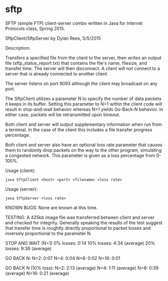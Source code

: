 # sftp
SFTP (simple FTP) client-server combo written in Java for Internet Protocols class, Spring 2015.

SftpClient/SftpServer
by Dylan Rees, 5/5/2015

Description:

Transfers a specified file from the client to the server, then writes an output file (sftp_status_report.txt) that 
contains the file's name, filesize, and transfer time.  The server will then disconnect.  A client
will not connect to a server that is already connected to another client.

The server listens on port 9093 although the client may broadcast on any port.

The SftpClient utilizes a parameter N to specify the number of data packets it keeps in its buffer.  Setting this parameter
to N=1 within the client code will result in stop-and-wait behavior whereas N>1 yields Go-Back-N behavior.  In either
case, packets will be retransmitted upon timeout.

Both client and server will output supplementary information when run from a terminal.  In the case of the client this
includes a file transfer progress percentage.

Both client and server also have an optional loss rate parameter that causes them to randomly drop packets on the way
to the other program, simulating a congested network.  This parameter is given as a loss percentage from 0-100%.

Usage (client):

	java SftpClient <host> <port> <filename> <loss rate>

Usage (server):

	java SftpServer <loss rate>


KNOWN BUGS:
None are known at this time.


TESTING:
A 425kb image file was transferred between client and server and checked for integrity.
Generally speaking the results of the test suggest that transfer time is roughtly directly proportional
to packet losses and inversely proportional to the parameter N.

STOP AND WAIT (N=1)
0% losses: 0:14
10% losses: 4:34 (average)
20% losses: 9:36 (average)

GO BACK N:
N=2: 0:07
N=4: 0:04
N=8: 0:02
N=16: 0:01

GO BACK N (10% loss):
N=2: 2:13 (average)
N=4: 1:11 (average)
N=8: 0:39 (average)
N=16: 0:21 (average)
